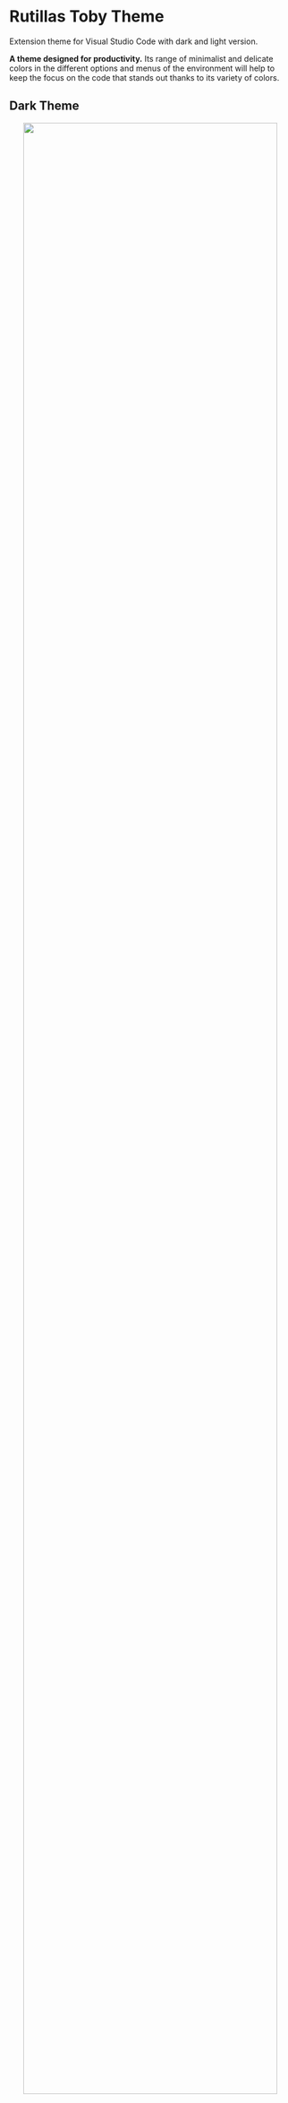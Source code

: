 # Rutillas Toby Theme 
Extension theme for Visual Studio Code with dark and light version.

<strong>A theme designed for productivity.</strong>
Its range of minimalist and delicate colors in the different options and menus of the environment will help to keep the focus on the code that stands out thanks to its variety of colors.

## Dark Theme
<div align="center">
    <img src="https://raw.githubusercontent.com/rutillastoby/rutillastoby-theme-vscode/main/screenshots/screenshot-dark.png" width=95%/>
</div>

## Light Theme
<div align="center">
    <img src="https://raw.githubusercontent.com/rutillastoby/rutillastoby-theme-vscode/main/screenshots/screenshot-light.png" width=95%/>
</div>

## Install

1. Go to [VSCode Marketplace](https://marketplace.visualstudio.com/items?itemName=GitHub.github-vscode-theme).
2. Click on the "Install" button.
3. Then [select a theme](https://code.visualstudio.com/docs/getstarted/themes#_selecting-the-color-theme):
    - Rutillas Toby Light Theme
    - Rutillas Toby Dark Theme
    
## Inconsistencies?
If you find any problem you can report it with an "issue" from [here](https://github.com/rutillastoby/rutillastoby-theme-vscode/issues).

<br><br>

⌨ with ♥ by Rutillas Toby
